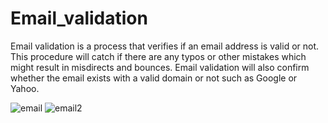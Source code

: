 # Email_validation
Email validation is a process that verifies if an email address is valid or not. This procedure will catch if there are any typos or other mistakes which might result in misdirects and bounces. Email validation will also confirm whether the email exists with a valid domain or not such as Google or Yahoo. 

![email](https://github.com/adeshdatir99ad/Email_validation/assets/63045592/d6b735b1-17cf-422d-ac9c-1bafd69ff83d)
![email2](https://github.com/adeshdatir99ad/Email_validation/assets/63045592/9ec60706-c45a-4679-a081-c084034b114f)
